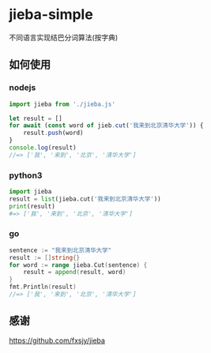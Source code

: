 # jieba-simple
不同语言实现结巴分词算法(按字典)

## 如何使用

### nodejs

```js
import jieba from './jieba.js'

let result = []
for await (const word of jieb.cut('我来到北京清华大学')) {
    result.push(word)
}
console.log(result)
//=> ['我', '来到', '北京', '清华大学']
```

### python3

```py
import jieba
result = list(jieba.cut('我来到北京清华大学'))
print(result)
#=> ['我', '来到', '北京', '清华大学']
```

### go

```go
sentence := "我来到北京清华大学"
result := []string{}
for word := range jieba.Cut(sentence) {
    result = append(result, word)
}
fmt.Println(result)
//=> ['我', '来到', '北京', '清华大学']
```

## 感谢

https://github.com/fxsjy/jieba

